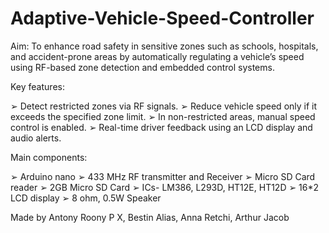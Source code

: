 # Adaptive-Vehicle-Speed-Controller
Aim:
To enhance road safety in sensitive zones such as schools, hospitals, and accident-prone areas by automatically regulating a vehicle’s speed using RF-based zone detection and embedded control systems.

Key features:

➢ Detect restricted zones via RF signals.
➢ Reduce vehicle speed only if it exceeds the specified zone limit. 
➢ In non-restricted areas, manual speed control is enabled. 
➢ Real-time driver feedback using an LCD display and audio alerts. 

Main components:

➢ Arduino nano
➢ 433 MHz RF transmitter and Receiver
➢ Micro SD Card reader
➢ 2GB Micro SD Card
➢ ICs- LM386, L293D, HT12E, HT12D
➢ 16*2 LCD display
➢ 8 ohm, 0.5W Speaker

Made by Antony Roony P X, Bestin Alias, Anna Retchi, Arthur Jacob
